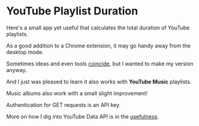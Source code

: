 # YouTube Playlist Duration

Here's a small app yet useful that calculates the total duration of YouTube playlists.

As a good addition to a Chrome extension, it may go handy away from the desktop mode.

Sometimes ideas and even tools [coincide](https://github.com/sharatsachin/ytplaylist-len), but I wanted to make my version anyway.

And I just was pleased to learn it also works with **YouTube Music** playlists.

Music albums also work with a small slight improvement!

Authentication for GET requests is an API key.

More on how I dig into YouTube Data API is in the [usefulness](https://github.com/tvey/usefulness/tree/main/external_apis/youtube_data_api).
